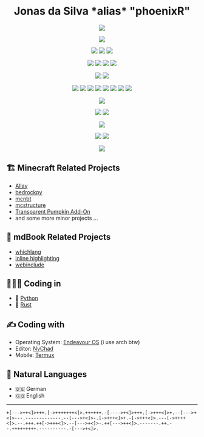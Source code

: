 <h1 align="center">
  Jonas da Silva *alias* "phoenixR"
</h1>

<p align="center">
  <img src="https://github-profile-summary-cards.vercel.app/api/cards/profile-details?username=phoenixr-codes&theme=dracula" />
</p>

<p align="center">
  <img src="https://github-readme-stats.vercel.app/api/top-langs/?username=phoenixr-codes&theme=dracula" />
</p>

<p align="center">
  <img src="https://img.shields.io/badge/Nintendo_3DS-D12228?style=for-the-badge&logo=nintendo-3ds&logoColor=white" />
  <img src="https://img.shields.io/badge/PlayStation-003791?style=for-the-badge&logo=playstation&logoColor=white" />
  <img src="https://img.shields.io/badge/Epic%20Games-313131?style=for-the-badge&logo=Epic%20Games&logoColor=white" />
</p>

<p align="center">
  <img src="https://img.shields.io/badge/Deno-464647?style=for-the-badge&logo=deno&logoColor=white" />
  <img src="https://img.shields.io/badge/Markdown-000000?style=for-the-badge&logo=markdown&logoColor=white" />
  <img src="https://img.shields.io/badge/pypi-3775A9?style=for-the-badge&logo=pypi&logoColor=white" />
  <img src="https://img.shields.io/badge/Shell_Script-121011?style=for-the-badge&logo=gnu-bash&logoColor=white" />
</p>

<p align="center">
  <img src="https://img.shields.io/badge/VIM-%2311AB00.svg?&style=for-the-badge&logo=vim&logoColor=white" />
  <img src="https://img.shields.io/badge/CLion-000000?style=for-the-badge&logo=clion&logoColor=white" />
</p>

<p align="center">
  <img src="https://img.shields.io/badge/C-00599C?style=for-the-badge&logo=c&logoColor=white" />
  <img src="https://img.shields.io/badge/Dart-0175C2?style=for-the-badge&logo=dart&logoColor=white" />
  <img src="https://img.shields.io/badge/HTML5-E34F26?style=for-the-badge&logo=html5&logoColor=white" />
  <img src="https://img.shields.io/badge/JavaScript-323330?style=for-the-badge&logo=javascript&logoColor=F7DF1E" />
  <img src="https://img.shields.io/badge/json-5E5C5C?style=for-the-badge&logo=json&logoColor=white" />
  <img src="https://img.shields.io/badge/Python-FFD43B?style=for-the-badge&logo=python&logoColor=blue" />
  <img src="https://img.shields.io/badge/Rust-black?style=for-the-badge&logo=rust&logoColor=#E57324" />
  <img src="https://img.shields.io/badge/TypeScript-007ACC?style=for-the-badge&logo=typescript&logoColor=white" />
</p>

<p align="center">
  <img src="https://img.shields.io/badge/Flutter-02569B?style=for-the-badge&logo=flutter&logoColor=white" />
</p>

<p align="center">
  <img src="https://img.shields.io/badge/Android-3DDC84?style=for-the-badge&logo=android&logoColor=white" />
  <img src="https://img.shields.io/badge/Arch_Linux-1793D1?style=for-the-badge&logo=arch-linux&logoColor=white" />
</p>

<p align="center">
  <img src="https://img.shields.io/badge/starship-DD0B78?style=for-the-badge&logo=starship&logoColor=white" />
</p>

<p align="center">
  <img src="https://img.shields.io/badge/DuckDuckGo-DE5833?style=for-the-badge&logo=DuckDuckGo&logoColor=white" />
  <img src="https://img.shields.io/badge/Firefox_Browser-FF7139?style=for-the-badge&logo=Firefox-Browser&logoColor=white" />
</p>

<p align="center">
  <img src="https://img.shields.io/badge/Intel%20Core_i5_10th-0071C5?style=for-the-badge&logo=intel&logoColor=white" />
</p>


## 🏗️ Minecraft Related Projects

- [Allay](https://github.com/allay-mc/allay)
- [bedrockpy](https://github.com/bedrock-ws/bedrockpy)
- [mcnbt](https://github.com/phoenixr-codes/mcnbt)
- [mcstructure](https://github.com/phoenixr-codes/mcstructure)
- [Transparent Pumpkin Add-On](https://github.com/phoenixr-codes/transparent-pumpkin)
- and some more minor projects …


## 📖 mdBook Related Projects

- [whichlang](https://github.com/phoenixr-codes/mdbook-whichlang)
- [inline highlighting](https://github.com/phoenixr-codes/mdbook-inline-highlighting)
- [webinclude](https://github.com/phoenixr-codes/mdbook-webinclude)


## 👨🏽‍💻 Coding in

* 🐍 [Python](https://github.com/phoenixr-codes?tab=repositories&q=&type=&language=python&sort=)
* 🦀 [Rust](https://github.com/phoenixr-codes?tab=repositories&q=&type=&language=rust&sort=)


## ✍️ Coding with

* Operating System: [Endeavour OS](https://endeavouros.com) (i use arch btw)
* Editor: [NvChad](https://nvchad.com)
* Mobile: [Termux](https://termux.dev/en/)


## 💬 Natural Languages

* 🇩🇪 German
* 🇬🇧 English


---

```brainfuck
+[--->++<]>+++.[->+++++++<]>.++++++.-[---->+<]>+++.[->+++<]>+.--[--->+<]>---.-------------.--[--->+<]>-.[->+++<]>+.-[->+++<]>.---[->++++<]>.--.+++.++[->+++<]>.--[--->+<]>-.++[--->++<]>.-------.++.--.+++++++++.----------.-[--->+<]>.
```
